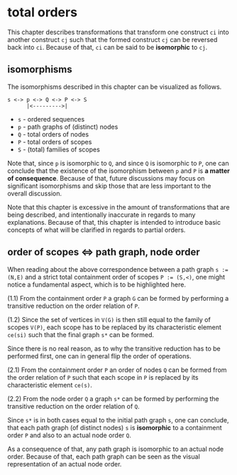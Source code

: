 
<!-- ======================================================================= -->
# total orders

This chapter describes transformations that transform one construct `ci` into
another construct `cj` such that the formed construct `cj` can be reversed back
into `ci`. Because of that, `ci` can be said to be **isomorphic** to `cj`.

<!-- ======================================================================= -->
## isomorphisms

The isomorphisms described in this chapter can be visualized as follows.

```
s <-> p <-> Q <-> P <-> S
      |<--------->|
```

* `s` - ordered sequences
* `p` - path graphs of (distinct) nodes
* `Q` - total orders of nodes
* `P` - total orders of scopes
* `S` - (total) families of scopes

Note that, since `p` is isomorphic to `Q`, and since `Q` is isomorphic to `P`,
one can conclude that the existence of the isomorphism between `p` and `P` is
**a matter of consequence**. Because of that, future discussions may focus on
significant isomorphisms and skip those that are less important to the overall
discussion.

Note that this chapter is excessive in the amount of transformations that are
being described, and intentionally inaccurate in regards to many explanations.
Because of that, this chapter is intended to introduce basic concepts of what
will be clarified in regards to partial orders.

<!-- ======================================================================= -->
## order of scopes <=> path graph, node order

When reading about the above correspondence between a path graph `s := (N,E)`
and a strict total containment order of scopes `P := (S,<)`, one might notice
a fundamental aspect, which is to be highlighted here.

(1.1) From the containment order `P` a graph `G` can be formed by performing
a transitive reduction on the order relation of `P`.

(1.2) Since the set of vertices in `V(G)` is then still equal to the family
of scopes `V(P)`, each scope has to be replaced by its characteristic element
`ce(si)` such that the final graph `s*` can be formed.

Since there is no real reason, as to why the transitive reduction has to be
performed first, one can in general flip the order of operations.

(2.1) From the containment order `P` an order of nodes `Q` can be formed from
the order relation of `P` such that each scope in `P` is replaced by its
characteristic element `ce(s)`.

(2.2) From the node order `Q` a graph `s*` can be formed by performing the
transitive reduction on the order relation of `Q`.

Since `s*` is in both cases equal to the initial path graph `s`, one can
conclude, that each path graph (of distinct nodes) `s` is **isomorphic**
to a containment order `P` and also to an actual node order `Q`.

As a consequence of that, any path graph is isomorphic to an actual node order.
Because of that, each path graph can be seen as the visual representation of
an actual node order.
